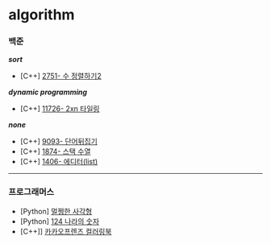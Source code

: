 # algorithm

### 백준

**_sort_**

- [C++] [2751- 수 정렬하기2](https://github.com/hyeriful/algorithm/tree/master/BAEKJOON/2751_%EC%88%98%EC%A0%95%EB%A0%AC%ED%95%98%EA%B8%B02)

**_dynamic programming_**

- [C++] [11726- 2xn 타일링](https://github.com/hyeriful/algorithm/tree/master/BAEKJOON/11726_2xn%20tiling)

**_none_**

- [C++] [9093- 단어뒤집기](https://github.com/hyeerii/algorithm/tree/master/BAEKJOON/9093_%EB%8B%A8%EC%96%B4%EB%92%A4%EC%A7%91%EA%B8%B0)
- [C++] [1874- 스택 수열](https://github.com/hyeerii/algorithm/tree/master/BAEKJOON/1874_StackSequence)
- [C++] [1406- 에디터(list)](https://github.com/hyeerii/algorithm/tree/master/BAEKJOON/1406_Aditor)

---

### 프로그래머스

- [Python] [멀쩡한 사각형](https://github.com/hyeriful/algorithm/tree/master/PROGRAMMERS/%EB%A9%80%EC%A9%A1%ED%95%9C%20%EC%82%AC%EA%B0%81%ED%98%95)  
- [Python] [124 나라의 숫자](https://github.com/hyeriful/algorithm/tree/master/PROGRAMMERS/124%20%EB%82%98%EB%9D%BC%EC%9D%98%20%EC%88%AB%EC%9E%90)
- [C++]] [카카오프렌즈 컬러링북](%EC%B9%B4%EC%B9%B4%EC%98%A4%ED%94%84%EB%A0%8C%EC%A6%88%20%EC%BB%AC%EB%9F%AC%EB%A7%81%EB%B6%81)

